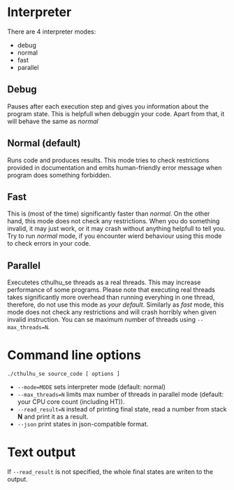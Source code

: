 # Interpreter

There are 4 interpreter modes:
* debug
* normal
* fast
* parallel

## Debug
Pauses after each execution step and gives you information about the program state. This is helpfull when debuggin your code. Apart from that, it will behave the same as *normal*

## Normal (default)
Runs code and produces results. This mode tries to check restrictions provided in documentation and emits human-friendly error message when program does something forbidden.

## Fast
This is (most of the time) significantly faster than *normal*. On the other hand, this mode does not check any restrictions. When you do something invalid, it may just work, or it may crash without anything helpfull to tell you. Try to run *normal* mode, if you encounter wierd behaviour using this mode to check errors in your code.

## Parallel
Executetes cthulhu_se threads as a real threads. This may increase performance of some programs. Please note that executing real threads takes significantly more overhead than running everyhing in one thread, therefore, do not use this mode as *your default*. Similarly as *fast* mode, this mode does not check any restrictions and will crash horribly when given invalid instruction. You can se maximum number of threads using `--max_threads=N`.

# Command line options
`./cthulhu_se source_code [ options ]`

* `--mode=MODE` sets interpreter mode (default: normal)
* `--max_threads=N` limits max number of threads in parallel mode (default: your CPU core count (including HT)).
* `--read_result=N` instead of printing final state, read a number from stack **N** and print it as a result.
* `--json` print states in json-compatible format.

# Text output
If `--read_result` is not specified, the whole final states are writen to the output.